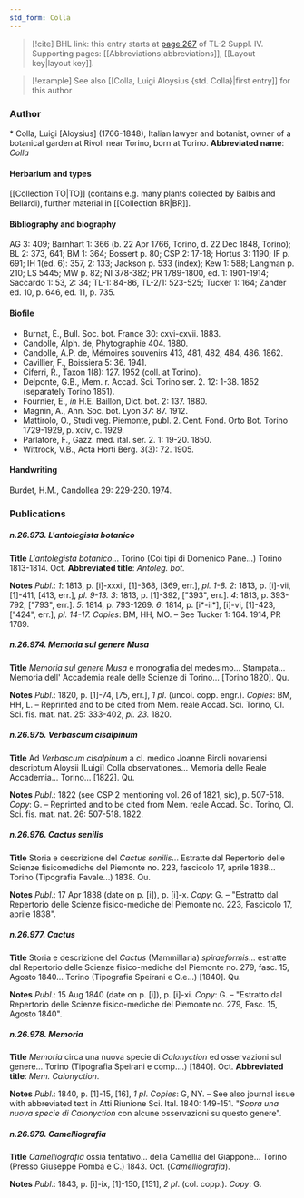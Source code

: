```yaml
---
std_form: Colla
---
```


> [!cite] BHL link: this entry starts at [page 267](https://www.biodiversitylibrary.org/page/33265944) of TL-2 Suppl. IV.
> Supporting pages: [[Abbreviations|abbreviations]], [[Layout key|layout key]].

> [!example] See also [[Colla, Luigi Aloysius {std. Colla}|first entry]] for this author

### Author

\* Colla, Luigi \[Aloysius\] (1766-1848), Italian lawyer and botanist, owner of a botanical garden at Rivoli near Torino, born at Torino. 
**Abbreviated name**: *Colla*

#### Herbarium and types

[[Collection TO|TO]] (contains e.g. many plants collected by Balbis and Bellardi), further material in [[Collection BR|BR]].

#### Bibliography and biography

AG 3: 409; Barnhart 1: 366 (b. 22 Apr 1766, Torino, d. 22 Dec 1848, Torino); BL 2: 373, 641; BM 1: 364; Bossert p. 80; CSP 2: 17-18; Hortus 3: 1190; IF p. 691; IH 1(ed. 6): 357, 2: 133; Jackson p. 533 (index); Kew 1: 588; Langman p. 210; LS 5445; MW p. 82; NI 378-382; PR 1789-1800, ed. 1: 1901-1914; Saccardo 1: 53, 2: 34; TL-1: 84-86, TL-2/1: 523-525; Tucker 1: 164; Zander ed. 10, p. 646, ed. 11, p. 735.

#### Biofile

- Burnat, É., Bull. Soc. bot. France 30: cxvi-cxvii. 1883.
- Candolle, Alph. de, Phytographie 404. 1880.
- Candolle, A.P. de, Mémoires souvenirs 413, 481, 482, 484, 486. 1862.
- Cavillier, F., Boissiera 5: 36. 1941.
- Ciferri, R., Taxon 1(8): 127. 1952 (coll. at Torino).
- Delponte, G.B., Mem. r. Accad. Sci. Torino ser. 2. 12: 1-38. 1852 (separately Torino 1851).
- Fournier, E., *in* H.E. Baillon, Dict. bot. 2: 137. 1880.
- Magnin, A., Ann. Soc. bot. Lyon 37: 87. 1912.
- Mattirolo, O., Studi veg. Piemonte, publ. 2. Cent. Fond. Orto Bot. Torino 1729-1929, p. xciv, c. 1929.
- Parlatore, F., Gazz. med. ital. ser. 2. 1: 19-20. 1850.
- Wittrock, V.B., Acta Horti Berg. 3(3): 72. 1905.

#### Handwriting

Burdet, H.M., Candollea 29: 229-230. 1974.

### Publications

##### n.26.973. L'antolegista botanico

**Title**
*L'antolegista botanico*... Torino (Coi tipi di Domenico Pane...) Torino 1813-1814. Oct.
**Abbreviated title**: *Antoleg. bot.*

**Notes**
*Publ*.: *1*: 1813, p. \[i\]-xxxii, \[1\]-368, \[369, err.\], *pl. 1-8.*
*2*: 1813, p. \[i\]-vii, \[1\]-411, \[413, err.\], *pl. 9-13.*
*3*: 1813, p. \[1\]-392, \["393", err.\].
*4*: 1813, p. 393-792, \["793", err.\].
*5*: 1814, p. 793-1269.
*6*: 1814, p. \[i\*-ii\*\], \[i\]-vi, \[1\]-423, \["424", err.\], *pl. 14-17.* *Copies*: BM, HH, MO. – See Tucker 1: 164. 1914, PR 1789.

##### n.26.974. Memoria sul genere Musa

**Title**
*Memoria sul genere Musa* e monografia del medesimo... Stampata... Memoria dell' Accademia reale delle Scienze di Torino... \[Torino 1820\]. Qu.

**Notes**
*Publ*.: 1820, p. \[1\]-74, \[75, err.\], *1 pl*. (uncol. copp. engr.). *Copies*: BM, HH, L. – Reprinted and to be cited from Mem. reale Accad. Sci. Torino, Cl. Sci. fis. mat. nat. 25: 333-402, *pl. 23.* 1820.

##### n.26.975. Verbascum cisalpinum

**Title**
Ad *Verbascum cisalpinum* a cl. medico Joanne Biroli novariensi descriptum Aloysii \[Luigi\] Colla observationes... Memoria delle Reale Accademia... Torino... \[1822\]. Qu.

**Notes**
*Publ*.: 1822 (see CSP 2 mentioning vol. 26 of 1821, sic), p. 507-518. *Copy*: G. – Reprinted and to be cited from Mem. reale Accad. Sci. Torino, Cl. Sci. fis. mat. nat. 26: 507-518. 1822.

##### n.26.976. Cactus senilis

**Title**
Storia e descrizione del *Cactus senilis*... Estratte dal Repertorio delle Scienze fisicomediche del Piemonte no. 223, fascicolo 17, aprile 1838... Torino (Tipografia Favale...) 1838. Qu.

**Notes**
*Publ*.: 17 Apr 1838 (date on p. \[i\]), p. \[i\]-x. *Copy*: G. – "Estratto dal Repertorio delle Scienze fisico-mediche del Piemonte no. 223, Fascicolo 17, aprile 1838".

##### n.26.977. Cactus

**Title**
Storia e descrizione del *Cactus* (Mammillaria) *spiraeformis*... estratte dal Repertorio delle Scienze fisico-mediche del Piemonte no. 279, fasc. 15, Agosto 1840... Torino (Tipografia Speirani e C.e...) \[1840\]. Qu.

**Notes**
*Publ*.: 15 Aug 1840 (date on p. \[i\]), p. \[i\]-xi. *Copy*: G. – "Estratto dal Repertorio delle Scienze fisico-mediche del Piemonte no. 279, Fasc. 15, Agosto 1840".

##### n.26.978. Memoria

**Title**
*Memoria* circa una nuova specie di *Calonyction* ed osservazioni sul genere... Torino (Tipografia Speirani e comp....) \[1840\]. Oct.
**Abbreviated title**: *Mem. Calonyction*.

**Notes**
*Publ*.: 1840, p. \[1\]-15, \[16\], *1 pl*. *Copies*: G, NY. – See also journal issue with abbreviated text in Atti Riunione Sci. Ital. 1840: 149-151. "*Sopra una nuova specie di Calonyction* con alcune osservazioni su questo genere".

##### n.26.979. Camelliografia

**Title**
*Camelliografia* ossia tentativo... della Camellia del Giappone... Torino (Presso Giuseppe Pomba e C.) 1843. Oct. (*Camelliografia*).

**Notes**
*Publ*.: 1843, p. \[i\]-ix, \[1\]-150, \[151\], *2 pl*. (col. copp.). *Copy*: G.

